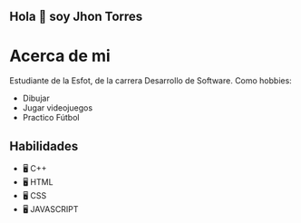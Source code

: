 ## Hola 👋 soy Jhon Torres
# Acerca de mi
Estudiante de la Esfot, de la carrera Desarrollo de Software.
Como hobbies:
  - Dibujar 
  - Jugar videojuegos 
  - Practico Fútbol
  
## Habilidades

- 🖥 C++
- 🖥 HTML
- 🖥 CSS
- 🖥 JAVASCRIPT
